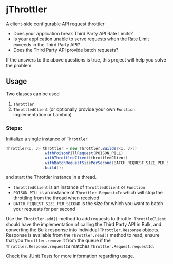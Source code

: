 # jThrottler

A client-side configurable API request throttler

* Does your application break Third Party API Rate Limits?
* Is your application unable to serve requests when the Rate Limit exceeds in the Third Party API?
* Does the Third Party API provide batch requests?

If the answers to the above questions is true, this project will help you solve the problem

## Usage

Two classes can be used
1. `Throttler`
2. `ThrottledClient` (or optionally provide your own `Function` implementation or Lambda)

### Steps:

Initialize a single instance of `Throttler`
```java
Throttler<I, J> throttler = new Throttler.Builder<I, J>()
                .withPoisonPillRequest(POISON_PILL)
                .withThrottledClient(throttledClient)
                .withBatchRequestSizePerSecond(BATCH_REQUEST_SIZE_PER_SECOND)
                .build();
```
and start the Throttler instance in a thread.

* `throttledClient` is an instance of `ThrottledClient` or `Function`
* `POISON_PILL` is an instance of `Throttler.Request<I>` which will stop the throttling from the thread when received
* `BATCH_REQUEST_SIZE_PER_SECOND` is the size for which you want to batch your requests for per second

Use the `Throttler.add()` method to add requests to throttle.
`ThrottleClient` should have the implementation of calling the Third Party API in Bulk, and converting the Bulk response into individual `Throttler.Response` objects.
Response is available from the `Throttler.read()` method to read; ensure that you `Throttler.remove` it from the queue if the `Throttler.Response.requestId` matches `Throttler.Request.requestId`.

Check the JUnit Tests for more information regarding usage.
